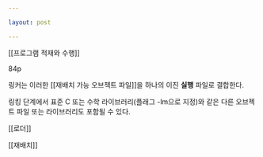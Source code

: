 ```yaml
---

layout: post

---
```


[[프로그램 적재와 수행]]

84p

링커는 이러한 [[재배치 가능 오브젝트 파일]]을 하나의 이진 **실행** 파일로 결합한다.

링킹 단계에서 표준 C 또는 수학 라이브러리(플래그 -lm으로 지정)와 같은 다른 오브젝트 파일 또는 라이브러리도 포함될 수 있다.

[[로더]]

[[재배치]]